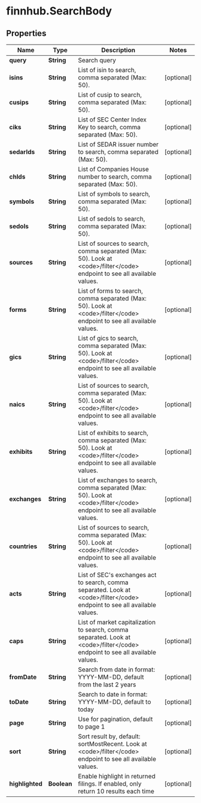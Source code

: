 # finnhub.SearchBody

## Properties

Name | Type | Description | Notes
------------ | ------------- | ------------- | -------------
**query** | **String** | Search query | 
**isins** | **String** | List of isin to search, comma separated (Max: 50). | [optional] 
**cusips** | **String** | List of cusip to search, comma separated (Max: 50). | [optional] 
**ciks** | **String** | List of SEC Center Index Key to search, comma separated (Max: 50). | [optional] 
**sedarIds** | **String** | List of SEDAR issuer number to search, comma separated (Max: 50). | [optional] 
**chIds** | **String** | List of Companies House number to search, comma separated (Max: 50). | [optional] 
**symbols** | **String** | List of symbols to search, comma separated (Max: 50). | [optional] 
**sedols** | **String** | List of sedols to search, comma separated (Max: 50). | [optional] 
**sources** | **String** | List of sources to search, comma separated (Max: 50). Look at &lt;code&gt;/filter&lt;/code&gt; endpoint to see all available values. | [optional] 
**forms** | **String** | List of forms to search, comma separated (Max: 50). Look at &lt;code&gt;/filter&lt;/code&gt; endpoint to see all available values. | [optional] 
**gics** | **String** | List of gics to search, comma separated (Max: 50). Look at &lt;code&gt;/filter&lt;/code&gt; endpoint to see all available values. | [optional] 
**naics** | **String** | List of sources to search, comma separated (Max: 50). Look at &lt;code&gt;/filter&lt;/code&gt; endpoint to see all available values. | [optional] 
**exhibits** | **String** | List of exhibits to search, comma separated (Max: 50). Look at &lt;code&gt;/filter&lt;/code&gt; endpoint to see all available values. | [optional] 
**exchanges** | **String** | List of exchanges to search, comma separated (Max: 50). Look at &lt;code&gt;/filter&lt;/code&gt; endpoint to see all available values. | [optional] 
**countries** | **String** | List of sources to search, comma separated (Max: 50). Look at &lt;code&gt;/filter&lt;/code&gt; endpoint to see all available values. | [optional] 
**acts** | **String** | List of SEC&#39;s exchanges act to search, comma separated. Look at &lt;code&gt;/filter&lt;/code&gt; endpoint to see all available values. | [optional] 
**caps** | **String** | List of market capitalization to search, comma separated. Look at &lt;code&gt;/filter&lt;/code&gt; endpoint to see all available values. | [optional] 
**fromDate** | **String** | Search from date in format: YYYY-MM-DD, default from the last 2 years | [optional] 
**toDate** | **String** | Search to date in format: YYYY-MM-DD, default to today | [optional] 
**page** | **String** | Use for pagination, default to page 1 | [optional] 
**sort** | **String** | Sort result by, default: sortMostRecent. Look at &lt;code&gt;/filter&lt;/code&gt; endpoint to see all available values. | [optional] 
**highlighted** | **Boolean** | Enable highlight in returned filings. If enabled, only return 10 results each time | [optional] 


